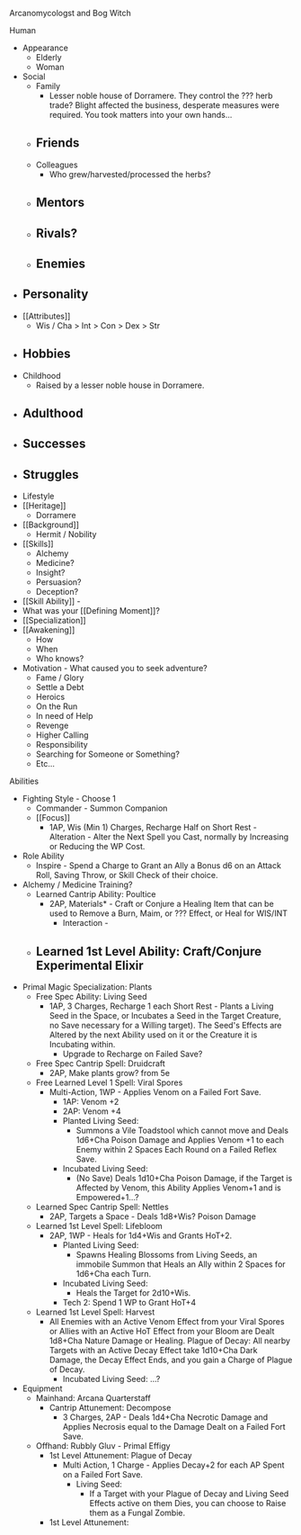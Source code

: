 Arcanomycologst and Bog Witch

Human
- Appearance
	- Elderly
	- Woman
- Social
	- Family
		- Lesser noble house of Dorramere. They control the ??? herb trade? Blight affected the business, desperate measures were required. You took matters into your own hands...
	- Friends
		- 
	- Colleagues
		- Who grew/harvested/processed the herbs?
	- Mentors
		- 
	- Rivals?
		- 
	- Enemies
		- 
- Personality
	- 
- [[Attributes]]
	- Wis / Cha > Int > Con > Dex > Str
- Hobbies
	- 
- Childhood
	- Raised by a lesser noble house in Dorramere.
- Adulthood
	- 
- Successes
	- 
- Struggles
	- 
- Lifestyle
- [[Heritage]]
	- Dorramere
- [[Background]]
	- Hermit / Nobility
- [[Skills]]
	- Alchemy
	- Medicine?
	- Insight?
	- Persuasion?
	- Deception?
- [[Skill Ability]] - 
- What was your [[Defining Moment]]?
- [[Specialization]]
- [[Awakening]]
	- How
	- When
	- Who knows?
- Motivation - What caused you to seek adventure?
	- Fame / Glory
	- Settle a Debt
	- Heroics
	- On the Run
	- In need of Help
	- Revenge
	- Higher Calling
	- Responsibility
	- Searching for Someone or Something?
	- Etc...

Abilities
- Fighting Style - Choose 1
	- Commander - Summon Companion
	- [[Focus]]
		- 1AP, Wis (Min 1) Charges, Recharge Half on Short Rest - Alteration - Alter the Next Spell you Cast, normally by Increasing or Reducing the WP Cost.
- Role Ability
	- Inspire - Spend a Charge to Grant an Ally a Bonus d6 on an Attack Roll, Saving Throw, or Skill Check of their choice.
- Alchemy / Medicine Training?
	- Learned Cantrip Ability: Poultice
		- 2AP, Materials* - Craft or Conjure a Healing Item that can be used to Remove a Burn, Maim, or ??? Effect, or Heal for WIS/INT 
			- Interaction - 
	- Learned 1st Level Ability: Craft/Conjure Experimental Elixir
		- 
- Primal Magic Specialization: Plants
	- Free Spec Ability: Living Seed
		- 1AP, 3 Charges, Recharge 1 each Short Rest - Plants a Living Seed in the Space, or Incubates a Seed in the Target Creature, no Save necessary for a Willing target). The Seed's Effects are Altered by the next Ability used on it or the Creature it is Incubating within.
			- Upgrade to Recharge on Failed Save?
	- Free Spec Cantrip Spell: Druidcraft
		- 2AP, Make plants grow? from 5e
	- Free Learned Level 1 Spell: Viral Spores
		- Multi-Action, 1WP - Applies Venom on a Failed Fort Save. 
			- 1AP: Venom +2
			- 2AP: Venom +4
			- Planted Living Seed:
				- Summons a Vile Toadstool which cannot move and Deals 1d6+Cha Poison Damage and Applies Venom +1 to each Enemy within 2 Spaces Each Round on a Failed Reflex Save.
			- Incubated Living Seed:
				- (No Save) Deals 1d10+Cha Poison Damage, if the Target is Affected by Venom, this Ability Applies Venom+1 and is Empowered+1...?
	- Learned Spec Cantrip Spell: Nettles
		- 2AP, Targets a Space - Deals 1d8+Wis? Poison Damage
	- Learned 1st Level Spell: Lifebloom
		- 2AP, 1WP - Heals for 1d4+Wis and Grants HoT+2.
			- Planted Living Seed:
				- Spawns Healing Blossoms from Living Seeds, an immobile Summon that Heals an Ally within 2 Spaces for 1d6+Cha each Turn. 
			- Incubated Living Seed:
				- Heals the Target for 2d10+Wis.
			- Tech 2: Spend 1 WP to Grant HoT+4
	- Learned 1st Level Spell: Harvest
		- All Enemies with an Active Venom Effect from your Viral Spores or Allies with an Active HoT Effect from your Bloom are Dealt 1d8+Cha Nature Damage or Healing. Plague of Decay: All nearby Targets with an Active Decay Effect take 1d10+Cha Dark Damage, the Decay Effect Ends, and you gain a Charge of Plague of Decay. 
			- Incubated Living Seed: ...?
- Equipment
	- Mainhand: Arcana Quarterstaff
		- Cantrip Attunement: Decompose
			- 3 Charges, 2AP - Deals 1d4+Cha Necrotic Damage and Applies Necrosis equal to the Damage Dealt on a Failed Fort Save.
	- Offhand: Rubbly Gluv - Primal Effigy
		- 1st Level Attunement: Plague of Decay
			- Multi Action, 1 Charge - Applies Decay+2 for each AP Spent on a Failed Fort Save.
				- Living Seed:
					- If a Target with your Plague of Decay and Living Seed Effects active on them Dies, you can choose to Raise them as a Fungal Zombie.
		- 1st Level Attunement: 
